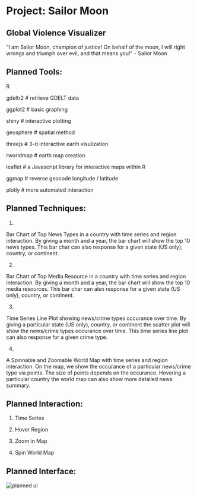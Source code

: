 # Project: Sailor Moon

## Global Violence Visualizer

“I am Sailor Moon, champion of justice! On behalf of the moon, I will right wrongs and triumph over evil, and that means you!" - Sailor Moon

## Planned Tools:

R

gdeltr2 # retrieve GDELT data

ggplot2 # basic graphing

shiny # interactive plotting

geosphere # spatial method

threejs # 3-d interactive earth visulization

rworldmap # earth map creation

leaflet # a Javascript library for interactive maps within R

ggmap # reverse geocode longitude / latitude

plotly # more automated interaction

## Planned Techniques:

1. 

Bar Chart of Top News Types in a country with time series and region interaction. By giving a month and a year, the bar chart will show the top 10 news types. This bar char can also response for a given state (US only), country, or continent. 

2. 

Bar Chart of Top Media Resource in a country with time series and region interaction. By giving a month and a year, the bar chart will show the top 10 media resources. This bar char can also response for a given state (US only), country, or continent. 

3. 

Time Series Line Plot showing news/crime types occurance over time. By giving a particular state (US only), country, or continent the scatter plot will show the news/crime types occurance over time. This time series line plot can also response for a given crime type.

4. 

A Spinnable and Zoomable World Map with time series and region interaction. On the map, we show the occurance of a particular news/crime type via points. The size of points depends on the occurance. Hovering a particular country the world map can also show more detailed news summary. 


## Planned Interaction:

1. Time Series 

2. Hover Region

3. Zoom in Map

4. Spin World Map

## Planned Interface:

![planned ui](https://raw.githubusercontent.com/donnydongchen/sailor_moon/planned_interface.png)
